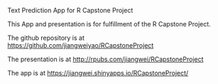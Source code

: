Text Prediction App for R Capstone Project

This App and presentation is for fulfillment of the R Capstone Project.

The github repository is at https://github.com/jiangweiyao/RCapstoneProject

The presentation is at http://rpubs.com/jiangwei/RCapstoneProject

The app is at https://jiangwei.shinyapps.io/RCapstoneProject/